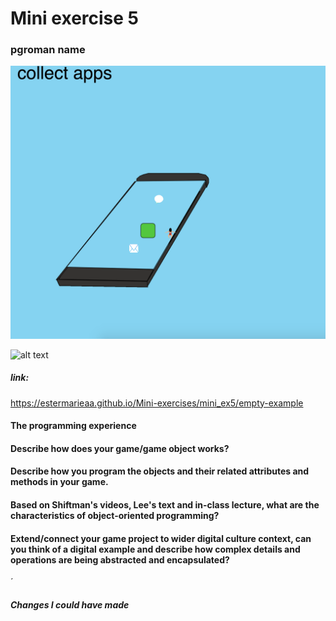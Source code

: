 # Mini exercise 5

### pgroman name


![alt text](p1.png "")

![alt text](p2.png "")

##### link:
https://estermarieaa.github.io/Mini-exercises/mini_ex5/empty-example

#### The programming experience



#### Describe how does your game/game object works?

#### Describe how you program the objects and their related attributes and methods in your game.

#### Based on Shiftman's videos, Lee's text and in-class lecture, what are the characteristics of object-oriented programming?

#### Extend/connect your game project to wider digital culture context, can you think of a digital example and describe how complex details and operations are being abstracted and encapsulated?
´

##### Changes I could have made









